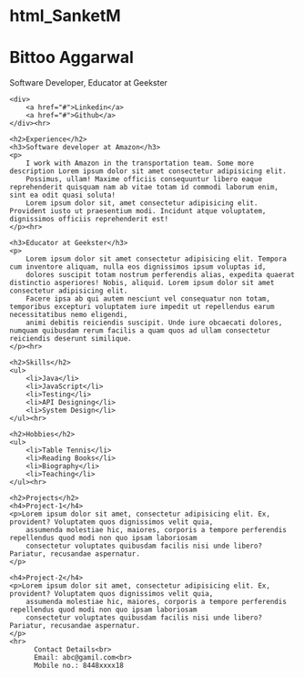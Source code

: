 # html_SanketM
<!DOCTYPE html>
<html lang="en">
<head>
    <meta charset="UTF-8">
    <meta name="viewport" content="width=device-width, initial-scale=1.0">
    <title>Resume_Assignment</title>
</head>
<body>
    <h1>Bittoo Aggarwal</h1>
    <p>Software Developer, Educator at Geekster</p>

    <div>
        <a href="#">Linkedin</a>
        <a href="#">Github</a>
    </div><hr>

    <h2>Experience</h2>
    <h3>Software developer at Amazon</h3>
    <p>
        I work with Amazon in the transportation team. Some more description Lorem ipsum dolor sit amet consectetur adipisicing elit.
        Possimus, ullam! Maxime officiis consequuntur libero eaque reprehenderit quisquam nam ab vitae totam id commodi laborum enim, sint ea odit quasi soluta!
        Lorem ipsum dolor sit, amet consectetur adipisicing elit. Provident iusto ut praesentium modi. Incidunt atque voluptatem, dignissimos officiis reprehenderit est!
    </p><hr>

    <h3>Educator at Geekster</h3>
    <p>
        Lorem ipsum dolor sit amet consectetur adipisicing elit. Tempora cum inventore aliquam, nulla eos dignissimos ipsum voluptas id,
        dolores suscipit totam nostrum perferendis alias, expedita quaerat distinctio asperiores! Nobis, aliquid. Lorem ipsum dolor sit amet consectetur adipisicing elit.
        Facere ipsa ab qui autem nesciunt vel consequatur non totam, temporibus excepturi voluptatem iure impedit ut repellendus earum necessitatibus nemo eligendi,
        animi debitis reiciendis suscipit. Unde iure obcaecati dolores, numquam quibusdam rerum facilis a quam quos ad ullam consectetur reiciendis deserunt similique.
    </p><hr>

    <h2>Skills</h2>
    <ul>
        <li>Java</li>
        <li>JavaScript</li>
        <li>Testing</li>
        <li>API Designing</li>
        <li>System Design</li>
    </ul><hr>

    <h2>Hobbies</h2>
    <ul>
        <li>Table Tennis</li>
        <li>Reading Books</li>
        <li>Biography</li>
        <li>Teaching</li>
    </ul><hr>

    <h2>Projects</h2>
    <h4>Project-1</h4>
    <p>Lorem ipsum dolor sit amet, consectetur adipisicing elit. Ex, provident? Voluptatem quos dignissimos velit quia,
        assumenda molestiae hic, maiores, corporis a tempore perferendis repellendus quod modi non quo ipsam laboriosam
        consectetur voluptates quibusdam facilis nisi unde libero? Pariatur, recusandae aspernatur.
    </p>

    <h4>Project-2</h4>
    <p>Lorem ipsum dolor sit amet, consectetur adipisicing elit. Ex, provident? Voluptatem quos dignissimos velit quia,
        assumenda molestiae hic, maiores, corporis a tempore perferendis repellendus quod modi non quo ipsam laboriosam
        consectetur voluptates quibusdam facilis nisi unde libero? Pariatur, recusandae aspernatur.
    </p>
    <hr>
          Contact Details<br> 
          Email: abc@gamil.com<br>
          Mobile no.: 8448xxxx18
</body>
</html>
